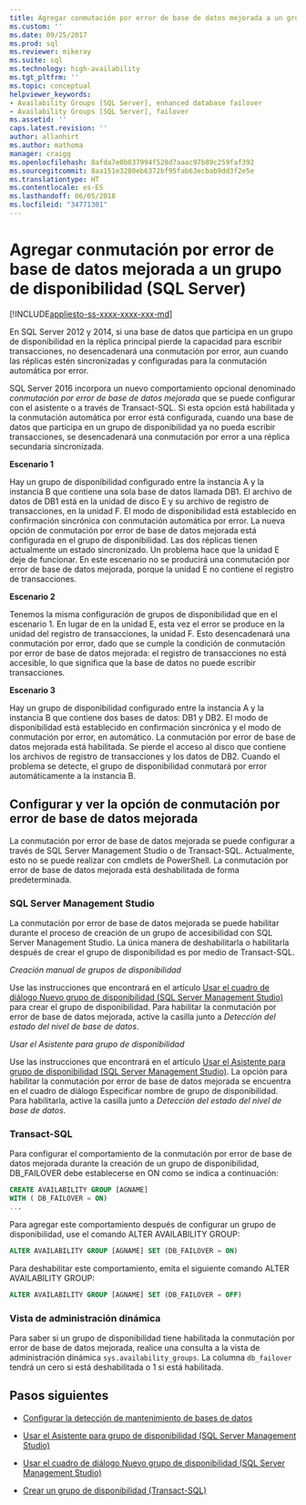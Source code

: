 ```yaml
---
title: Agregar conmutación por error de base de datos mejorada a un grupo de disponibilidad (SQL Server) | Microsoft Docs
ms.custom: ''
ms.date: 09/25/2017
ms.prod: sql
ms.reviewer: mikeray
ms.suite: sql
ms.technology: high-availability
ms.tgt_pltfrm: ''
ms.topic: conceptual
helpviewer_keywords:
- Availability Groups [SQL Server], enhanced database failover
- Availability Groups [SQL Server], failover
ms.assetid: ''
caps.latest.revision: ''
author: allanhirt
ms.author: mathoma
manager: craigg
ms.openlocfilehash: 8afda7e0b837994f528d7aaac97b89c259faf392
ms.sourcegitcommit: 8aa151e3280eb6372bf95fab63ecbab9dd3f2e5e
ms.translationtype: HT
ms.contentlocale: es-ES
ms.lasthandoff: 06/05/2018
ms.locfileid: "34771301"
---
```

# <a name="add-enhanced-database-failover-to-an-availability-group-sql-server"></a>Agregar conmutación por error de base de datos mejorada a un grupo de disponibilidad (SQL Server)
[!INCLUDE[appliesto-ss-xxxx-xxxx-xxx-md](../../../includes/appliesto-ss-xxxx-xxxx-xxx-md.md)]

En SQL Server 2012 y 2014, si una base de datos que participa en un grupo de disponibilidad en la réplica principal pierde la capacidad para escribir transacciones, no desencadenará una conmutación por error, aun cuando las réplicas estén sincronizadas y configuradas para la conmutación automática por error.

SQL Server 2016 incorpora un nuevo comportamiento opcional denominado *conmutación por error de base de datos mejorada* que se puede configurar con el asistente o a través de Transact-SQL. Si esta opción está habilitada y la conmutación automática por error está configurada, cuando una base de datos que participa en un grupo de disponibilidad ya no pueda escribir transacciones, se desencadenará una conmutación por error a una réplica secundaria sincronizada.

**Escenario 1**

Hay un grupo de disponibilidad configurado entre la instancia A y la instancia B que contiene una sola base de datos llamada DB1. El archivo de datos de DB1 está en la unidad de disco E y su archivo de registro de transacciones, en la unidad F. El modo de disponibilidad está establecido en confirmación sincrónica con conmutación automática por error. La nueva opción de conmutación por error de base de datos mejorada está configurada en el grupo de disponibilidad. Las dos réplicas tienen actualmente un estado sincronizado. Un problema hace que la unidad E deje de funcionar. En este escenario no se producirá una conmutación por error de base de datos mejorada, porque la unidad E no contiene el registro de transacciones.  

**Escenario 2**

Tenemos la misma configuración de grupos de disponibilidad que en el escenario 1. En lugar de en la unidad E, esta vez el error se produce en la unidad del registro de transacciones, la unidad F. Esto desencadenará una conmutación por error, dado que se cumple la condición de conmutación por error de base de datos mejorada: el registro de transacciones no está accesible, lo que significa que la base de datos no puede escribir transacciones.

**Escenario 3**

Hay un grupo de disponibilidad configurado entre la instancia A y la instancia B que contiene dos bases de datos: DB1 y DB2. El modo de disponibilidad está establecido en confirmación sincrónica y el modo de conmutación por error, en automático. La conmutación por error de base de datos mejorada está habilitada. Se pierde el acceso al disco que contiene los archivos de registro de transacciones y los datos de DB2. Cuando el problema se detecte, el grupo de disponibilidad conmutará por error automáticamente a la instancia B.

## <a name="configure-and-view-the-enhanced-database-failover-option"></a>Configurar y ver la opción de conmutación por error de base de datos mejorada

La conmutación por error de base de datos mejorada se puede configurar a través de SQL Server Management Studio o de Transact-SQL. Actualmente, esto no se puede realizar con cmdlets de PowerShell. La conmutación por error de base de datos mejorada está deshabilitada de forma predeterminada.

### <a name="sql-server-management-studio"></a>SQL Server Management Studio

La conmutación por error de base de datos mejorada se puede habilitar durante el proceso de creación de un grupo de accesibilidad con SQL Server Management Studio. La única manera de deshabilitarla o habilitarla después de crear el grupo de disponibilidad es por medio de Transact-SQL.

*Creación manual de grupos de disponibilidad*

Use las instrucciones que encontrará en el artículo [Usar el cuadro de diálogo Nuevo grupo de disponibilidad (SQL Server Management Studio)](use-the-new-availability-group-dialog-box-sql-server-management-studio.md) para crear el grupo de disponibilidad. Para habilitar la conmutación por error de base de datos mejorada, active la casilla junto a *Detección del estado del nivel de base de datos*.

*Usar el Asistente para grupo de disponibilidad*

Use las instrucciones que encontrará en el artículo [Usar el Asistente para grupo de disponibilidad (SQL Server Management Studio)](use-the-availability-group-wizard-sql-server-management-studio.md). La opción para habilitar la conmutación por error de base de datos mejorada se encuentra en el cuadro de diálogo Especificar nombre de grupo de disponibilidad. Para habilitarla, active la casilla junto a *Detección del estado del nivel de base de datos*.

### <a name="transact-sql"></a>Transact-SQL

Para configurar el comportamiento de la conmutación por error de base de datos mejorada durante la creación de un grupo de disponibilidad, DB_FAILOVER debe establecerse en ON como se indica a continuación:

```SQL
CREATE AVAILABILITY GROUP [AGNAME]
WITH ( DB_FAILOVER = ON)
...
```
Para agregar este comportamiento después de configurar un grupo de disponibilidad, use el comando ALTER AVAILABILITY GROUP:
```SQL
ALTER AVAILABILITY GROUP [AGNAME] SET (DB_FAILOVER = ON)
```
Para deshabilitar este comportamiento, emita el siguiente comando ALTER AVAILABILITY GROUP:
```SQL
ALTER AVAILABILITY GROUP [AGNAME] SET (DB_FAILOVER = OFF)
```
### <a name="dynamic-management-view"></a>Vista de administración dinámica
Para saber si un grupo de disponibilidad tiene habilitada la conmutación por error de base de datos mejorada, realice una consulta a la vista de administración dinámica `sys.availability_groups`. La columna `db_failover` tendrá un cero si está deshabilitada o 1 si está habilitada. 

## <a name="next-steps"></a>Pasos siguientes 

- [Configurar la detección de mantenimiento de bases de datos](sql-server-always-on-database-health-detection-failover-option.md)

- [Usar el Asistente para grupo de disponibilidad (SQL Server Management Studio)](use-the-availability-group-wizard-sql-server-management-studio.md)

- [Usar el cuadro de diálogo Nuevo grupo de disponibilidad (SQL Server Management Studio)](use-the-new-availability-group-dialog-box-sql-server-management-studio.md)
 
- [Crear un grupo de disponibilidad (Transact-SQL)](create-an-availability-group-transact-sql.md)

